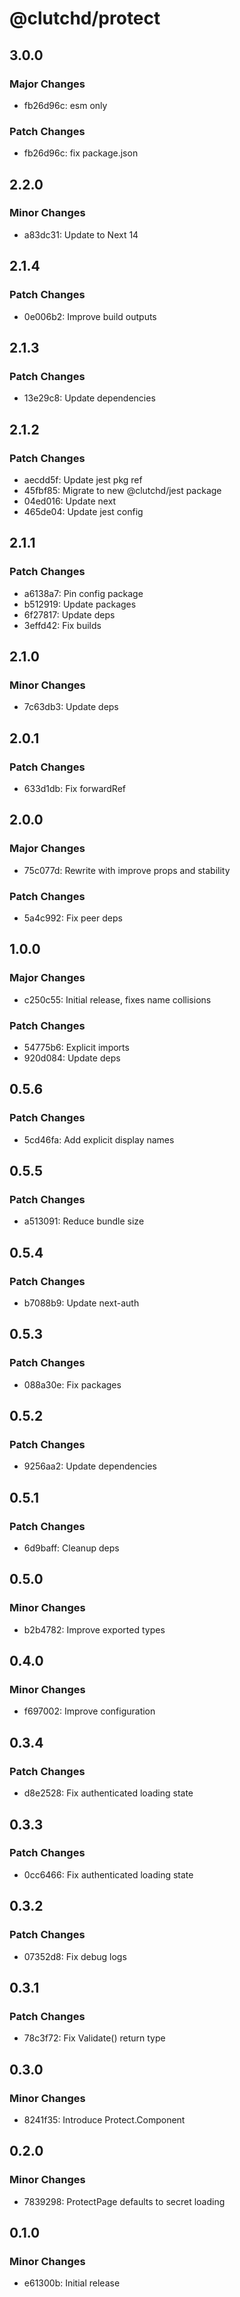 # @clutchd/protect

## 3.0.0

### Major Changes

- fb26d96c: esm only

### Patch Changes

- fb26d96c: fix package.json

## 2.2.0

### Minor Changes

- a83dc31: Update to Next 14

## 2.1.4

### Patch Changes

- 0e006b2: Improve build outputs

## 2.1.3

### Patch Changes

- 13e29c8: Update dependencies

## 2.1.2

### Patch Changes

- aecdd5f: Update jest pkg ref
- 45fbf85: Migrate to new @clutchd/jest package
- 04ed016: Update next
- 465de04: Update jest config

## 2.1.1

### Patch Changes

- a6138a7: Pin config package
- b512919: Update packages
- 6f27817: Update deps
- 3effd42: Fix builds

## 2.1.0

### Minor Changes

- 7c63db3: Update deps

## 2.0.1

### Patch Changes

- 633d1db: Fix forwardRef

## 2.0.0

### Major Changes

- 75c077d: Rewrite with improve props and stability

### Patch Changes

- 5a4c992: Fix peer deps

## 1.0.0

### Major Changes

- c250c55: Initial release, fixes name collisions

### Patch Changes

- 54775b6: Explicit imports
- 920d084: Update deps

## 0.5.6

### Patch Changes

- 5cd46fa: Add explicit display names

## 0.5.5

### Patch Changes

- a513091: Reduce bundle size

## 0.5.4

### Patch Changes

- b7088b9: Update next-auth

## 0.5.3

### Patch Changes

- 088a30e: Fix packages

## 0.5.2

### Patch Changes

- 9256aa2: Update dependencies

## 0.5.1

### Patch Changes

- 6d9baff: Cleanup deps

## 0.5.0

### Minor Changes

- b2b4782: Improve exported types

## 0.4.0

### Minor Changes

- f697002: Improve configuration

## 0.3.4

### Patch Changes

- d8e2528: Fix authenticated loading state

## 0.3.3

### Patch Changes

- 0cc6466: Fix authenticated loading state

## 0.3.2

### Patch Changes

- 07352d8: Fix debug logs

## 0.3.1

### Patch Changes

- 78c3f72: Fix Validate() return type

## 0.3.0

### Minor Changes

- 8241f35: Introduce Protect.Component

## 0.2.0

### Minor Changes

- 7839298: ProtectPage defaults to secret loading

## 0.1.0

### Minor Changes

- e61300b: Initial release
